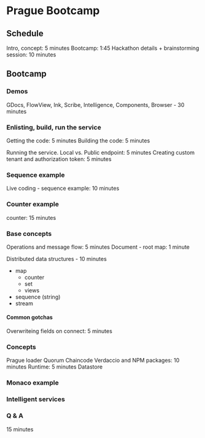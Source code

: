 # Prague Bootcamp

## Schedule

Intro, concept: 5 minutes
Bootcamp: 1:45
Hackathon details + brainstorming session: 10 minutes

## Bootcamp  

### Demos

GDocs, FlowView, Ink, Scribe, Intelligence, Components, Browser - 30 minutes 

### Enlisting, build, run the service

Getting the code: 5 minutes 
Building the code: 5 minutes 

Running the service. Local vs. Public endpoint: 5 minutes 
Creating custom tenant and authorization token: 5 minutes

### Sequence example

Live coding - sequence example: 10 minutes

### Counter example

counter: 15 minutes 

### Base concepts

Operations and message flow: 5 minutes 
Document - root map: 1 minute 

Distributed data structures - 10 minutes
* map
     * counter
     * set 
     * views 
* sequence (string)
* stream

#### Common gotchas

Overwriteing fields on connect: 5 minutes 

### Concepts

Prague loader
Quorum 
Chaincode
Verdaccio and NPM packages: 10 minutes 
Runtime: 5 minutes 
Datastore 

### Monaco example

### Intelligent services
  
### Q & A

15 minutes 

